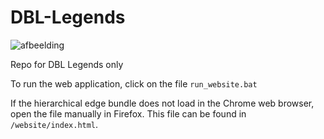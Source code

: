# DBL-Legends
![afbeelding](https://user-images.githubusercontent.com/65736624/115242926-a4285a00-a122-11eb-83ae-3f589fbd0ed7.png)

Repo for DBL Legends only

To run the web application, click on the file `run_website.bat`

If the hierarchical edge bundle does not load in the Chrome web browser, open the file manually in Firefox. This file can be found in `/website/index.html`.